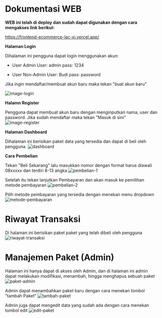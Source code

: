 # Dokumentasi WEB

**WEB ini telah di deploy dan sudah dapat digunakan dengan cara mengakses link berikut:**

https://frontend-ecommerce-lac-xi.vercel.app/

**Halaman Login**

Dihalaman ini pengguna dapat login menggunakan akun:
- User Admin
User: admin
pass: 1234

- User Non-Admin
User: Budi
pass: password

Jika ingin mendaftar/membuat akun baru maka tekan "buat akun baru"

![image-login](img/image.png)

**Halamn Register**

Pengguna dapat membuat akun baru dengan menginputkan nama, user dan password. Jika sudah mendaftar maka tekan "Masuk di sini"
![image-register](img/image1.png)

**Halaman Dashboard**

Dihalaman ini berisikan paket data yang tersedia dan dapat di beli oleh pengguna.
![dashboard](img/image3.png)

**Cara Pembelian**

Tekan "Beli Sekarang" lalu masukkan nomor dengan format harus diawali 08xxxxx dan terdiri 8-13 angka
![pembelian-1](img/image4.png)

Setelah itu tekan lanjutkan Pembayaran dan akan masuk ke pemilihan metode pembayaran
![pembelian-2](img/image5.png)

Pilih metode pembayaran yang tersedia dengan menekan menu dropdown
![metode-pembayaran](img/image6.png)

# Riwayat Transaksi

Di halaman ini berisikan paket paket yang telah dibeli oleh pengguna
![riwayat-transaksi](img/image7.png)

# Manajemen Paket (Admin)

Halaman ini hanya dapat di akses oleh Admin, dan di halaman ini admin dapat melakukan modifikasi, menambah, hingga menghapus sebuah paket
![paket-admin](img/image8.png)

Admin dapat menambahkan paket baru dengan cara menekan tombol "tambah Paket"
![tambah-paket](img/image9.png)

Admin juga dapat mengedit data yang sudah ada dengan cara menekan tombol edit
![edit-paket](img/image10.png)



